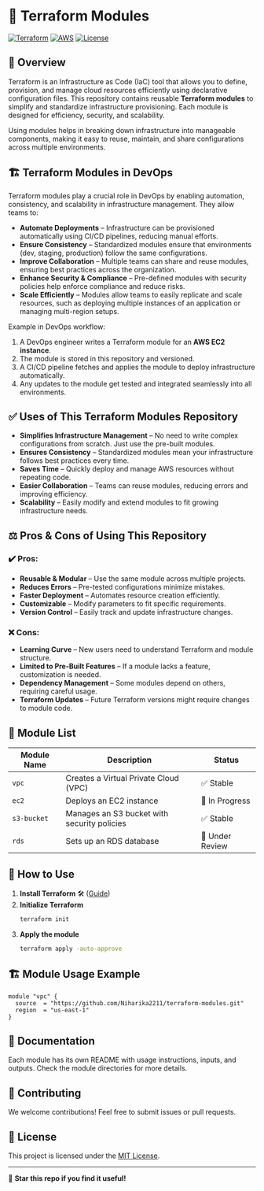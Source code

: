 # 🚀 Terraform Modules 

[![Terraform](https://img.shields.io/badge/Terraform-v1.x-623CE4?style=for-the-badge&logo=terraform)](https://www.terraform.io/)
[![AWS](https://img.shields.io/badge/AWS-Cloud-FF9900?style=for-the-badge&logo=amazon-aws)](https://aws.amazon.com/)
[![License](https://img.shields.io/github/license/yourusername/terraform-modules?style=for-the-badge)](LICENSE)

## 📌 Overview
Terraform is an Infrastructure as Code (IaC) tool that allows you to define, provision, and manage cloud resources efficiently using declarative configuration files. This repository contains reusable **Terraform modules** to simplify and standardize infrastructure provisioning. Each module is designed for efficiency, security, and scalability.

Using modules helps in breaking down infrastructure into manageable components, making it easy to reuse, maintain, and share configurations across multiple environments.

## 🏗️ Terraform Modules in DevOps
Terraform modules play a crucial role in DevOps by enabling automation, consistency, and scalability in infrastructure management. They allow teams to:
- **Automate Deployments** – Infrastructure can be provisioned automatically using CI/CD pipelines, reducing manual efforts.
- **Ensure Consistency** – Standardized modules ensure that environments (dev, staging, production) follow the same configurations.
- **Improve Collaboration** – Multiple teams can share and reuse modules, ensuring best practices across the organization.
- **Enhance Security & Compliance** – Pre-defined modules with security policies help enforce compliance and reduce risks.
- **Scale Efficiently** – Modules allow teams to easily replicate and scale resources, such as deploying multiple instances of an application or managing multi-region setups.

Example in DevOps workflow:
1. A DevOps engineer writes a Terraform module for an **AWS EC2 instance**.
2. The module is stored in this repository and versioned.
3. A CI/CD pipeline fetches and applies the module to deploy infrastructure automatically.
4. Any updates to the module get tested and integrated seamlessly into all environments.

## ✅ Uses of This Terraform Modules Repository
- **Simplifies Infrastructure Management** – No need to write complex configurations from scratch. Just use the pre-built modules.
- **Ensures Consistency** – Standardized modules mean your infrastructure follows best practices every time.
- **Saves Time** – Quickly deploy and manage AWS resources without repeating code.
- **Easier Collaboration** – Teams can reuse modules, reducing errors and improving efficiency.
- **Scalability** – Easily modify and extend modules to fit growing infrastructure needs.

## ⚖️ Pros & Cons of Using This Repository

### **✔️ Pros:**
- **Reusable & Modular** – Use the same module across multiple projects.
- **Reduces Errors** – Pre-tested configurations minimize mistakes.
- **Faster Deployment** – Automates resource creation efficiently.
- **Customizable** – Modify parameters to fit specific requirements.
- **Version Control** – Easily track and update infrastructure changes.

### **❌ Cons:**
- **Learning Curve** – New users need to understand Terraform and module structure.
- **Limited to Pre-Built Features** – If a module lacks a feature, customization is needed.
- **Dependency Management** – Some modules depend on others, requiring careful usage.
- **Terraform Updates** – Future Terraform versions might require changes to module code.

## 📂 Module List
| Module Name      | Description                                      | Status |
|-----------------|--------------------------------------------------|--------|
| `vpc`          | Creates a Virtual Private Cloud (VPC)            | ✅ Stable |
| `ec2`          | Deploys an EC2 instance                          | 🚀 In Progress |
| `s3-bucket`    | Manages an S3 bucket with security policies      | ✅ Stable |
| `rds`          | Sets up an RDS database                          | 🔧 Under Review |

## 📜 How to Use
1. **Install Terraform** 🛠️ ([Guide](https://developer.hashicorp.com/terraform/tutorials/aws-get-started/install-cli))
2. **Initialize Terraform**
   ```sh
   terraform init
   ```
3. **Apply the module**
   ```sh
   terraform apply -auto-approve
   ```

## 🏗️ Module Usage Example
```hcl
module "vpc" {
  source  = "https://github.com/Niharika2211/terraform-modules.git"
  region  = "us-east-1"
}
```

## 📖 Documentation
Each module has its own README with usage instructions, inputs, and outputs. Check the module directories for more details.

## 🤝 Contributing
We welcome contributions! Feel free to submit issues or pull requests.

## 📜 License
This project is licensed under the [MIT License](LICENSE).

---
🌟 **Star this repo if you find it useful!**

